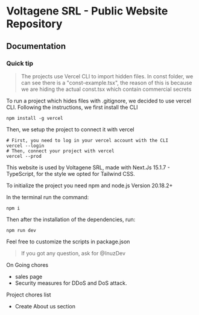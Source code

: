 # Voltagene SRL - Public Website Repository

## Documentation

### Quick tip

> The projects use Vercel CLI to import hidden files.
In const folder, we can see there is a "const-example.tsx", the reason of this is because we are hiding the actual const.tsx which contain commercial secrets

To run a project which hides files with .gitignore, we decided to use vercel CLI. Following the instructions, we first install the CLI

```shell
npm install -g vercel
```

Then, we setup the project to connect it with vercel

```shell
# First, you need to log in your vercel account with the CLI
vercel --login
# Then, connect your project with vercel
vercel --prod
```

This website is used by Voltagene SRL, made with Next.Js 15.1.7 - TypeScript, for the style we opted for Tailwind CSS.

To initialize the project you need npm and node.js Version 20.18.2+

In the terminal run the command:

```shell
npm i
```

Then after the installation of the dependencies, run:

```shell
npm run dev
```

Feel free to customize the scripts in package.json

> If you got any question, ask for @InuzDev

On Going chores

- sales page
- Security measures for DDoS and DoS attack.

Project chores list

- Create About us section
